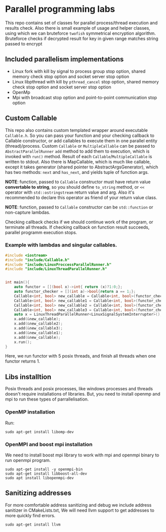 # Parallel programming labs

This repo contains set of classes for parallel process/thread execution and results check.
Also there is small example of usage and helper classes, using which we can bruteforce `twofish`
symmetrical encryption algorithm.
Bruteforce checks if decrypted result for key in given range matches string passed to encrypt
## Included parallelism implementations
* Linux fork with kill by signal to process group stop option, shared memory check stop option and socket server stop option
* Linux libpthread with kill by `pthread_cancel` stop option, shared memory check stop option and socket server stop option
* OpenMp 
* Mpi with broadcast stop option and point-to-point communication stop option


## Custom Callable
This repo also contains custom templated wrapper around executable `Callable.h`.
So you can pass your function and your checking callback to Callable constructor,
or add callables to execute them in one parallel entity (thread)/process.
Custom `Callable` or `MultipleCallable` can be passed to `AbstractParallelRunner` `add` method
to add them to execution, which is invoked with `run()` method.
Result of each `Callable`/`MultipleCallable` is written to stdout. 
Also there is MapCallable, which is much like callable, except it takes generator (shared pointer to AbstractArgsGenerator),
which has two methods: `next` and `has_next`, and yields tuple of function args.

**NOTE**: function, passed to `Callable` constructor must have return value **convertable to string**,
so you should define `to_string` method, or `<<` operator with `std::ostringstream` return value
and arg. Also it's recommended to declare this operator as friend of your return value class. 

**NOTE**: function, passed to `Callable` constructor can be `std::function` or non-capture lambdas.

Checking callback checks if we should continue work of the program, or terminate all threads.
If checking callback on function result succeeds, parallel programm execution stops.


### Example with lambdas and singular callables.

```c++
#include <iostream>
#include "include/Callable.h"
#include "include/LinuxProccessParallelRunner.h"
#include "include/LinuxThreadParallelRunner.h"


int main(){
    auto functor = [](bool x)->int{ return (x)?1:0;};
    auto functor_checker = [](int a)->bool{return a == 1;};
    Callable<int, bool> new_callable = Callable<int, bool>(functor_checker, functor, false);
    Callable<int, bool> new_callable1 = Callable<int, bool>(functor_checker, functor, false);
    Callable<int, bool> new_callable2 = Callable<int, bool>(functor_checker, functor, true);
    Callable<int, bool> new_callable3 = Callable<int, bool>(functor_checker, functor, false);
    auto x = LinuxThreadParallelRunner<LinuxSignalSystemInterrupter>();
    x.add(&new_callable);
    x.add(&new_callable2);
    x.add(&new_callable3);
    x.add(&new_callable1);
    x.add(&new_callable);
    x.run();
}
```  
Here, we run functor with 5 posix threads, and finish all threads when one functor returns 1.

## Libs installtion

Posix threads and posix processes, like windows processes and threads doesn't require installations of libraries.
But, you need to install openmp and mpi to run these types of parrallelisation.

### OpenMP installation
Run:
```shell script
sudo apt-get install libomp-dev
```

### OpenMPI and boost mpi installation
We need to install boost mpi library to work with mpi and openmpi binary to run openmpi program.

```shell script
sudo apt-get install -y openmpi-bin
sudo apt-get install libboost-all-dev
sudo apt install libopenmpi-dev
```


## Sanitizing addresses
For more comfortable address sanitizing and debug we include address sanitizer in CMakeLists.txt,
We will need llvm support to get addresses to more quickly find errors.
```shell script
sudo apt-get install llvm
```

